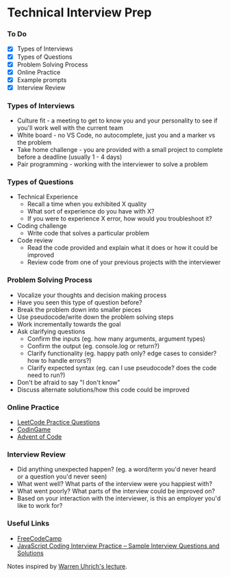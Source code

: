 # Technical Interview Prep

### To Do
* [x] Types of Interviews
* [x] Types of Questions
* [x] Problem Solving Process
* [x] Online Practice
* [x] Example prompts
* [x] Interview Review

### Types of Interviews
* Culture fit - a meeting to get to know you and your personality to see if you'll work well with the current team
* White board - no VS Code, no autocomplete, just you and a marker vs the problem
* Take home challenge - you are provided with a small project to complete before a deadline (usually 1 - 4 days)
* Pair programming - working with the interviewer to solve a problem

### Types of Questions
* Technical Experience
  * Recall a time when you exhibited X quality
  * What sort of experience do you have with X?
  * If you were to experience X error, how would you troubleshoot it?
* Coding challenge
  * Write code that solves a particular problem
* Code review
  * Read the code provided and explain what it does or how it could be improved
  * Review code from one of your previous projects with the interviewer

### Problem Solving Process
* Vocalize your thoughts and decision making process
* Have you seen this type of question before?
* Break the problem down into smaller pieces
* Use pseudocode/write down the problem solving steps
* Work incrementally towards the goal
* Ask clarifying questions
  * Confirm the inputs (eg. how many arguments, argument types)
  * Confirm the output (eg. console.log or return?)
  * Clarify functionality (eg. happy path only? edge cases to consider? how to handle errors?)
  * Clarify expected syntax (eg. can I use pseudocode? does the code need to run?)
* Don't be afraid to say "I don't know"
* Discuss alternate solutions/how this code could be improved

### Online Practice
* [LeetCode Practice Questions](https://leetcode.com/problemset/all/)
* [CodinGame](https://www.codingame.com/start)
* [Advent of Code](https://adventofcode.com/)

### Interview Review
* Did anything unexpected happen? (eg. a word/term you'd never heard or a question you'd never seen)
* What went well? What parts of the interview were you happiest with?
* What went poorly? What parts of the interview could be improved on?
* Based on your interaction with the interviewer, is this an employer you'd like to work for?

### Useful Links
* [FreeCodeCamp](https://www.freecodecamp.org/)
* [JavaScript Coding Interview Practice – Sample Interview Questions and Solutions](https://www.freecodecamp.org/news/javascript-coding-interview-practice/)

Notes inspired by [Warren Uhrich's lecture](https://github.com/WarrenUhrich/lighthouse-labs-technical-interview-breakout/tree/2023.03.29-web-flex-20february2023).
